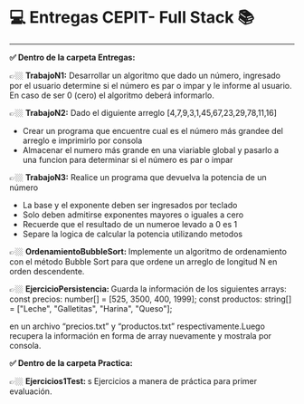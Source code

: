 <h1> 	&#128187;  Entregas CEPIT- Full Stack 	&#128218;</h1>
<hr>

<b> ✅ Dentro de la carpeta Entregas:</b>


👉🏼  <b>TrabajoN1:</b> Desarrollar un algoritmo que dado un número, ingresado por el usuario determine si el número es par o impar y le informe al usuario. En caso de ser 0 (cero) el algoritmo deberá informarlo.

👉🏼 <b>TrabajoN2:</b> Dado el diguiente arreglo [4,7,9,3,1,45,67,23,29,78,11,16]
- Crear un programa que encuentre cual es el número más grandee del arreglo e imprimirlo por consola
- Almacenar el numero más grande en una viariable global y pasarlo a una funcion  para determinar si el número es par o impar 

👉🏼 <b>TrabajoN3:</b> Realice un programa que devuelva la potencia de un número
- La base y el exponente deben ser ingresados por teclado
- Solo deben admitirse exponentes mayores o iguales a cero
- Recuerde que el resultado de un numeroe levado a 0 es 1
- Separe la logica de calcular la potencia utilizando metodos

👉🏼 <b> OrdenamientoBubbleSort: </b> Implemente un algoritmo de ordenamiento con el método Bubble Sort para que ordene un arreglo de longitud N en orden descendente. 

👉🏼 <b> EjercicioPersistencia: </b> Guarda la información de los siguientes arrays:
const precios: number[] = [525, 3500, 400, 1999];
const productos: string[] = ["Leche", "Galletitas", "Harina",
"Queso"];

en un archivo “precios.txt” y “productos.txt”
respectivamente.Luego recupera la información en forma de
array nuevamente y mostrala por consola.


<b> ✅ Dentro de la carpeta Practica:</b>

👉🏼 <b> Ejercicios1Test: </b>s Ejercicios a manera de práctica para primer evaluación.